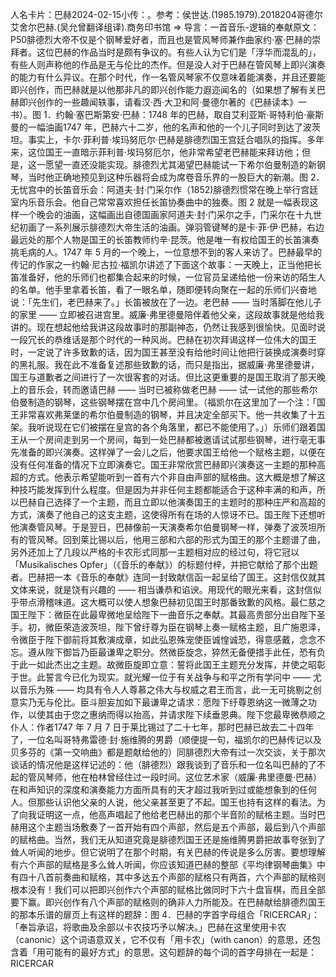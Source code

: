 

人名卡片：巴赫2024-02-15小传：。参考：侯世达.(1985.1979).2018204哥德尔艾舍尔巴赫.(吴允曾翻译组译).商务印书馆 => 导言：一首音乐-逻辑的奉献原文：P50腓德烈大帝不仅是个钢琴爱好者，而且也是管风琴师兼作曲家约·塞·巴赫的崇拜者。这位巴赫的作品当时是颇有争议的。有些人认为它们是「浮华而混乱的」，有些人则声称他的作品是无与伦比的杰作。但是没人对于巴赫在管风琴上即兴演奏的能力有什么异议。在那个时代，作一名管风琴家不仅意味着能演奏，并且还要能即兴创作，而巴赫就是以他那非凡的即兴创作能力遐迩闻名的（如果想了解有关巴赫即兴创作的一些趣闻轶事，请看汉·西·大卫和阿·曼德尔著的《巴赫读本》一书）。图 1．约翰·塞巴斯第安·巴赫：1748 年的巴赫，取自艾利亚斯·哥特利伯·豪斯曼的一幅油画1747 年，巴赫六十二岁，他的名声和他的一个儿子同时到达了波茨坦。事实上，卡尔·菲利普·埃玛努厄尔·巴赫是腓德烈国王宫廷合唱队的指挥。多年来，这位国王一直暗示菲利普·埃玛努厄尔，他非常希望老巴赫能来拜访他；但是，这一愿望一直还没能实现。腓德烈尤其渴望巴赫能试一下希尔伯曼制造的新钢琴，当时他正确地预见到这种乐器将会成为席卷音乐界的一股巨大的新潮。图 2．无忧宫中的长笛音乐会：阿道夫·封·门采尔作（1852)腓德烈惯常在晚上举行宫廷室内乐音乐会。他自己常常喜欢担任长笛协奏曲中的独奏。图 2 就是一幅表现这样一个晚会的油画，这幅画出自德国画家阿道夫·封·门采尔之手，门采尔在十九世纪初画了一系列展示腓德烈大帝生活的油画。弹羽管键琴的是卡·菲·伊·巴赫，右边最远处的那个人物是国王的长笛教师约辛·昆茨。他是唯一有权给国王的长笛演奏挑毛病的人。1747 年 5 月的一个晚上，一位意想不到的客人来访了。巴赫最早的传记的作家之一约翰·尼古拉·福凯尔讲述了下面这个故事：一天晚上，正当他把长笛准备好，他的乐师们也都集合起来的时候，一位官员呈递给他一份来访的陌生人的名单。他手里拿着长笛，看了一眼名单，随即便转向聚在一起的乐师们兴奋地说：「先生们，老巴赫来了。」长笛被放在了一边。老巴赫 —— 当时落脚在他儿子的家里 —— 立即被召进宫里。威廉·弗里德曼陪伴着他父亲，这段故事就是他给我讲的。现在想起他给我讲这段故事时的那副神态，仍然让我感到很愉快。见面时说一段冗长的恭维话是那个时代的一种风尚。巴赫在初次拜谒这样一位伟大的国王时，一定说了许多致歉的话，因为国王甚至没有给他时间让他把行装换成演奏时穿的黑礼服。我在此不准备复述那些致歉的话，而只是指出，据威廉·弗里德曼讲，国王与道歉者之间进行了一次很客套的对话。但比这更重要的是国王取消了那天晚上的音乐会，转而邀请巴赫 —— 当时已被称做老巴赫 —— 试一试他的那些希尔伯曼制造的钢琴，这些钢琴摆在宫中几个房间里。（福凯尔在这里加了一个注：「国王非常喜欢弗莱堡的希尔伯曼制造的钢琴，并且决定全部买下。他一共收集了十五架。我听说现在它们被摆在皇宫的各个角落里，都已不能使用了。」）乐师们跟着国王从一个房间走到另一个房间，每到一处巴赫都被邀请试试那些钢琴，进行亳无事先准备的即兴演奏。这样弹了一会儿之后，他要求国王给他一个赋格主题，以便在没有任何准备的情况下立即演奏它。国王非常欣赏巴赫即兴演奏这一主题的那种高超的方式。他表示希望能听到一首有六个非自由声部的赋格曲。这大概是想了解这种技巧能发挥到什么程度。但是因为并非任何主题都能适合于这种丰满的和声，所以巴赫自己选择了一个主题，而且立即以他演奏国王的主题时的那种庄严和高超的方式，演奏了他自己的这支主题，这使得所有在场的人惊讶不已。国王陛下还想听他演奏管风琴。于是翌日，巴赫像前一天演奏希尔伯曼钢琴一样，弹奏了波茨坦所有的管风琴。回到莱比锡以后，他用三部和六部的形式为国王的那个主题谱了曲，另外还加上了几段以严格的卡农形式同那一主题相对应的经过句，将它冠以「Musikalisches Opfer」（《音乐的奉献》）的标题付梓，并把它献给了那个出题者。巴赫把一本《音乐的奉献》连同一封致献信函一起呈给了国王。这封信仅就其文体来说，就是饶有兴趣的 —— 相当谦恭和谄谀。用现代的眼光来看，这封信似乎带点滑稽味道。这大概可以使人想象巴赫初见国王时那番致歉的风格。最仁慈之国王陛下：微臣在此最卑微地呈给陛下一曲音乐之奉献。其最高贵部分出自陛下圣手。初，微臣荣造波茨坦，陛下曾纡尊为臣在钢琴上奏一赋格主题，且广施恩泽，令微臣于陛下御前将其敷演成章，如此弘恩殊宠使臣诚惶诚恐，得意感戴，念念不忘。遵从陛下御旨乃臣最谦卑之职分。然微臣旋念，猝然无备便措手此任，恐有负于此一如此杰出之主题。故微臣旋即立意：誓将此国王主题充分发挥，并使之昭彰于世。此誓言今已化为现实。就光耀一位于有关战争与和平之所有学问中 —— 尤以音乐为殊 —— 均具有令人人尊慕之伟大与权威之君王而言，此一无可挑剔之创意实乃无与伦比。臣斗胆妄加如下最谦卑之请求：愿陛下纡尊恩纳这一微薄之功作，以使其由于您之惠纳而得以抬高，并请求陛下续垂恩典。陛下您最卑微恭顺之仆人：作者1747 年 7 月 7 日于莱比锡过了二十七年，那时巴赫已故去二十四年了，一位名叫哥特弗雷德·封·施维腾的男爵（顺便提一句，福凯尔的巴赫传记以及贝多芬的《第一交响曲》都是题献给他的）同腓德烈大帝有过一次交谈，关于那次谈话的情况他是这样记述的：他（腓德烈）跟我谈到了音乐和一位名叫巴赫的了不起的管风琴师，他在柏林曾经住过一段时间。这位艺术家（威廉·弗里德曼·巴赫）在和声知识的深度和演奏能力方面所具有的天才超过我听到过或能想象到的任何人。但那些认识他父亲的人说，他父亲甚至更了不起。国王也持有这样的看法。为了向我证明这一点，他高声唱起了他给老巴赫出的那个半音阶的赋格主题。当时巴赫用这个主题当场敷奏了一首开始有四个声部，然后是五个声部，最后到八个声部的赋格曲。当然，我们无从知道究竟是腓德烈国王还是施维腾男爵把故事夸张到了耸人听闻的地步。但它说明了在那个时期，有关巴赫的传说是多么厉害。要想理解有六个声部的赋格是多么耸人听闻，你应该知道巴赫的整部《平均律钢琴曲集》中有四十八首前奏曲和赋格，其中多达五个声部的赋格只有两首，六个声部的赋格则根本没有！我们可以把即兴创作六个声部的赋格比做同时下六十盘盲棋，而且全部要下赢。即兴创作有八个声部的赋格则的确非人力所能及。在巴赫献给腓德烈国王的那本乐谱的扉页上有这样的题辞：图 4．巴赫的字首字母组合「RICERCAR」：「奉旨承诏，将歌曲及余部以卡农技巧予以解决。」巴赫在这里使用卡农（canonic）这个词语意双关，它不仅有「用卡农」（with canon）的意思，还包含着「用可能有的最好方式」的意思。这句题辞的每个词的首字母排在一起是：RICERCAR